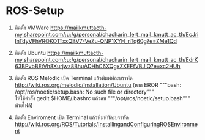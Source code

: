 # ROS-Setup

1. ติดตั้ง VMWare https://mailkmuttacth-my.sharepoint.com/:u:/g/personal/chacharin_lert_mail_kmutt_ac_th/EcJriInTdyVFhVROKO1TxxQBV7-VeZu-QNP1XYH_nTq60g?e=ZMe1Qd

2. ติดตั้ง Ubuntu https://mailkmuttacth-my.sharepoint.com/:u:/g/personal/chacharin_lert_mail_kmutt_ac_th/EdrK63BPvbBEtVh8Xurjwz8BhuADHhC6XQgxZXEFfVBJiQ?e=xc2HUh

3. ติดตั้ง ROS Melodic
  เปิด Terminal แล้วพิมพ์ทัละบรรทัด http://wiki.ros.org/melodic/Installation/Ubuntu
    (หาก EROR """bash: /opt/ros/noetic/setup.bash: No such file or directory"""  
      ให้ใช้คำสั่ง gedit $HOME/.bashrc แล้วลบ """/opt/ros/noetic/setup.bash""" ท้ายไฟล์)
 
4. ติดตั้ง Enviroment
  เปิด Terminal แล้วพิมพ์ทัละบรรทัด http://wiki.ros.org/ROS/Tutorials/InstallingandConfiguringROSEnvironment
    
